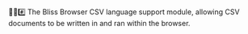 🌳️🌐️#️⃣️ The Bliss Browser CSV language support module, allowing CSV documents to be written in and ran within the browser.
